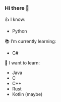 ### Hi there 👋

👍 I know: 
* Python

📚 I’m currently learning: 
* C#

🤔 I want to learn: 
* Java
* C
* C++
* Rust
* Kotlin (maybe)
